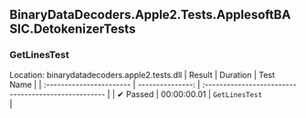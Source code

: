 ## BinaryDataDecoders.Apple2.Tests.ApplesoftBASIC.DetokenizerTests

### GetLinesTest
 Location: binarydatadecoders.apple2.tests.dll
| Result                   | Duration         | Test Name                                          |
| :----------------------- | ---------------: | :--------------------------------------------------- |
|  ✔ Passed               | 00:00:00.01 | `GetLinesTest                                      ` |

